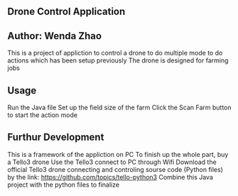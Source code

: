 ## Drone Control Application
## Author: Wenda Zhao
This is a project of appliction to control a drone to do multiple mode to do actions which has been setup previously
The drone is designed for farming jobs

## Usage
Run the Java file
Set up the field size of the farm
Click the Scan Farm button to start the action mode

## Furthur Development
This is a framework of the appliction on PC
To finish up the whole part, buy a Tello3 drone
Use the Tello3 connect to PC through Wifi
Download the official Tello3 drone connecting and controling sourse code (Python files) by the link: https://github.com/topics/tello-python3
Combine this Java project with the python files to finalize 
